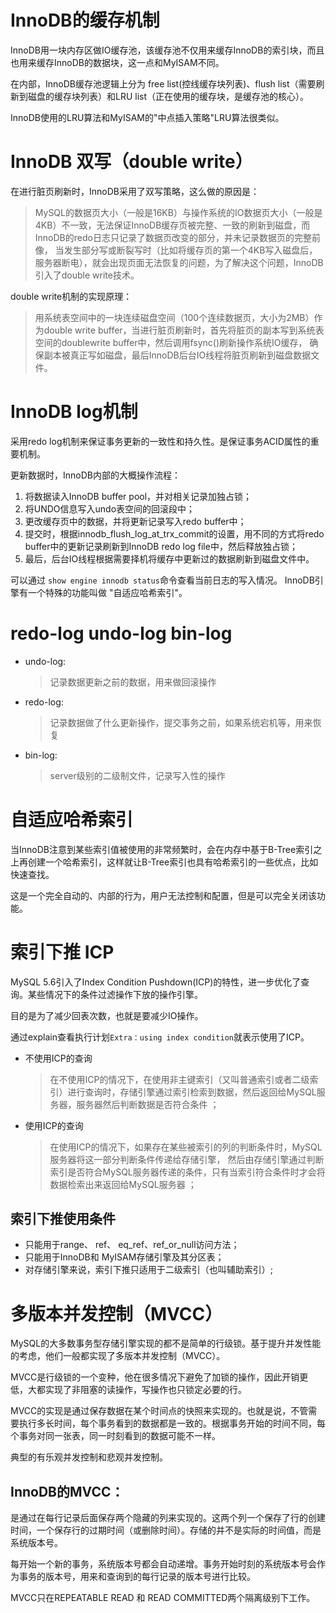 # InnoDB的缓存机制
InnoDB用一块内存区做IO缓存池，该缓存池不仅用来缓存InnoDB的索引块，而且也用来缓存InnoDB的数据块，这一点和MyISAM不同。

在内部，InnoDB缓存池逻辑上分为 free list(控线缓存块列表)、flush list（需要刷新到磁盘的缓存块列表）和LRU list（正在使用的缓存块，是缓存池的核心）。

InnoDB使用的LRU算法和MyISAM的"中点插入策略"LRU算法很类似。

# InnoDB 双写（double write）
在进行脏页刷新时，InnoDB采用了双写策略，这么做的原因是：
> MySQL的数据页大小（一般是16KB）与操作系统的IO数据页大小（一般是4KB）不一致，无法保证InnoDB缓存页被完整、一致的刷新到磁盘，而InnoDB的redo日志只记录了数据页改变的部分，并未记录数据页的完整前像，
当发生部分写或断裂写时（比如将缓存页的第一个4KB写入磁盘后，服务器断电），就会出现页面无法恢复的问题，为了解决这个问题，InnoDB引入了double write技术。

double write机制的实现原理：
> 用系统表空间中的一块连续磁盘空间（100个连续数据页，大小为2MB）作为double write buffer，当进行脏页刷新时，首先将脏页的副本写到系统表空间的doublewrite buffer中，然后调用fsync()刷新操作系统IO缓存，
> 确保副本被真正写如磁盘，最后InnoDB后台IO线程将脏页刷新到磁盘数据文件。

# InnoDB log机制
采用redo log机制来保证事务更新的一致性和持久性。是保证事务ACID属性的重要机制。

更新数据时，InnoDB内部的大概操作流程：
1. 将数据读入InnoDB buffer pool，并对相关记录加独占锁；
2. 将UNDO信息写入undo表空间的回滚段中；
3. 更改缓存页中的数据，并将更新记录写入redo buffer中；
4. 提交时，根据innodb_flush_log_at_trx_commit的设置，用不同的方式将redo buffer中的更新记录刷新到InnoDB redo log file中，然后释放独占锁；
5. 最后，后台IO线程根据需要择机将缓存中更新过的数据刷新到磁盘文件中。

可以通过 `show engine innodb status`命令查看当前日志的写入情况。
InnoDB引擎有一个特殊的功能叫做 "自适应哈希索引"。

# redo-log undo-log bin-log
- undo-log:
  > 记录数据更新之前的数据，用来做回滚操作
- redo-log:
  > 记录数据做了什么更新操作，提交事务之前，如果系统宕机等，用来恢复
- bin-log:
  > server级别的二级制文件，记录写入性的操作

# 自适应哈希索引
当InnoDB注意到某些索引值被使用的非常频繁时，会在内存中基于B-Tree索引之上再创建一个哈希索引，这样就让B-Tree索引也具有哈希索引的一些优点，比如快速查找。 

这是一个完全自动的、内部的行为，用户无法控制和配置，但是可以完全关闭该功能。

# 索引下推 ICP
MySQL 5.6引入了Index Condition Pushdown(ICP)的特性，进一步优化了查询。某些情况下的条件过滤操作下放的操作引擎。

目的是为了减少回表次数，也就是要减少IO操作。

通过explain查看执行计划`Extra：using index condition`就表示使用了ICP。
- 不使用ICP的查询
  > 在不使用ICP的情况下，在使用非主键索引（又叫普通索引或者二级索引）进行查询时，存储引擎通过索引检索到数据，然后返回给MySQL服务器，服务器然后判断数据是否符合条件 ；
- 使用ICP的查询
  > 在使用ICP的情况下，如果存在某些被索引的列的判断条件时，MySQL服务器将这一部分判断条件传递给存储引擎，
    然后由存储引擎通过判断索引是否符合MySQL服务器传递的条件，只有当索引符合条件时才会将数据检索出来返回给MySQL服务器 ；

## 索引下推使用条件
- 只能用于range、 ref、 eq_ref、ref_or_null访问方法；
- 只能用于InnoDB和 MyISAM存储引擎及其分区表；
- 对存储引擎来说，索引下推只适用于二级索引（也叫辅助索引）;

# 多版本并发控制（MVCC）
MySQL的大多数事务型存储引擎实现的都不是简单的行级锁。基于提升并发性能的考虑，他们一般都实现了多版本并发控制（MVCC）。

MVCC是行级锁的一个变种，他在很多情况下避免了加锁的操作，因此开销更低，大都实现了非阻塞的读操作，写操作也只锁定必要的行。

MVCC的实现是通过保存数据在某个时间点的快照来实现的。也就是说，不管需要执行多长时间，每个事务看到的数据都是一致的。根据事务开始的时间不同，每个事务对同一张表，同一时刻看到的数据可能不一样。

典型的有乐观并发控制和悲观并发控制。

## InnoDB的MVCC：
是通过在每行记录后面保存两个隐藏的列来实现的。这两个列一个保存了行的创建时间，一个保存行的过期时间（或删除时间）。存储的并不是实际的时间值，而是系统版本号。

每开始一个新的事务，系统版本号都会自动递增。事务开始时刻的系统版本号会作为事务的版本号，用来和查询到的每行记录的版本号进行比较。

MVCC只在REPEATABLE READ 和 READ COMMITTED两个隔离级别下工作。